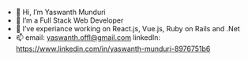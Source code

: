 - 👋 Hi, I’m Yaswanth Munduri
- 👀 I’m a Full Stack Web Developer
- 🌱 I’ve experiance working on React.js, Vue.js, Ruby on Rails and .Net  
- 📫 email: yaswanth.offl@gmail.com  linkedIn: https://www.linkedin.com/in/yaswanth-munduri-8976751b6
<!--- 💞️ I’m looking to collaborate on ... --->


<!---
yaswanth-git/yaswanth-git is a ✨ special ✨ repository because its `README.md` (this file) appears on your GitHub profile.
You can click the Preview link to take a look at your changes.
--->
